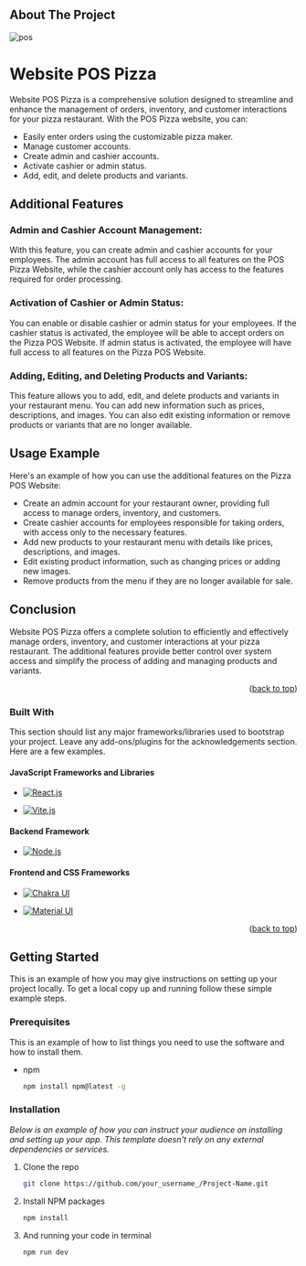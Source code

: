 <!-- ABOUT THE PROJECT -->

## About The Project

![pos](https://i.ibb.co/BBHfcf2/pos.png)

# Website POS Pizza

Website POS Pizza is a comprehensive solution designed to streamline and enhance the management of orders, inventory, and customer interactions for your pizza restaurant. With the POS Pizza website, you can:

- Easily enter orders using the customizable pizza maker.
- Manage customer accounts.
- Create admin and cashier accounts.
- Activate cashier or admin status.
- Add, edit, and delete products and variants.

## Additional Features

### Admin and Cashier Account Management:

With this feature, you can create admin and cashier accounts for your employees. The admin account has full access to all features on the POS Pizza Website, while the cashier account only has access to the features required for order processing.

### Activation of Cashier or Admin Status:

You can enable or disable cashier or admin status for your employees. If the cashier status is activated, the employee will be able to accept orders on the Pizza POS Website. If admin status is activated, the employee will have full access to all features on the Pizza POS Website.

### Adding, Editing, and Deleting Products and Variants:

This feature allows you to add, edit, and delete products and variants in your restaurant menu. You can add new information such as prices, descriptions, and images. You can also edit existing information or remove products or variants that are no longer available.

## Usage Example

Here's an example of how you can use the additional features on the Pizza POS Website:

- Create an admin account for your restaurant owner, providing full access to manage orders, inventory, and customers.
- Create cashier accounts for employees responsible for taking orders, with access only to the necessary features.
- Add new products to your restaurant menu with details like prices, descriptions, and images.
- Edit existing product information, such as changing prices or adding new images.
- Remove products from the menu if they are no longer available for sale.

## Conclusion

Website POS Pizza offers a complete solution to efficiently and effectively manage orders, inventory, and customer interactions at your pizza restaurant. The additional features provide better control over system access and simplify the process of adding and managing products and variants.

<p align="right">(<a href="#readme-top">back to top</a>)</p>

### Built With

This section should list any major frameworks/libraries used to bootstrap your project. Leave any add-ons/plugins for the acknowledgements section. Here are a few examples.

#### JavaScript Frameworks and Libraries

- [![React.js](https://img.shields.io/badge/React-61DAFB?style=for-the-badge&logo=react&logoColor=white)](https://reactjs.org/)

* [![Vite.js](https://img.shields.io/badge/Vite.js-646CFF?style=for-the-badge&logo=vite&logoColor=white)](https://vitejs.dev/)

#### Backend Framework

- [![Node.js](https://img.shields.io/badge/Node.js-339933?style=for-the-badge&logo=node.js&logoColor=white)](https://nodejs.org/)

#### Frontend and CSS Frameworks

- [![Chakra UI](https://img.shields.io/badge/Chakra%20UI-319795?style=for-the-badge&logo=chakra-ui&logoColor=white)](https://chakra-ui.com/)

- [![Material UI](https://img.shields.io/badge/Material%20UI-0081CB?style=for-the-badge&logo=material-ui&logoColor=white)](https://material-ui.com/)

<p align="right">(<a href="#readme-top">back to top</a>)</p>

<!-- GETTING STARTED -->

## Getting Started

This is an example of how you may give instructions on setting up your project locally.
To get a local copy up and running follow these simple example steps.

### Prerequisites

This is an example of how to list things you need to use the software and how to install them.

- npm
  ```sh
  npm install npm@latest -g
  ```

### Installation

_Below is an example of how you can instruct your audience on installing and setting up your app. This template doesn't rely on any external dependencies or services._

1. Clone the repo
   ```sh
   git clone https://github.com/your_username_/Project-Name.git
   ```
2. Install NPM packages
   ```sh
   npm install
   ```
3. And running your code in terminal
   ```sh
   npm run dev
   ```
